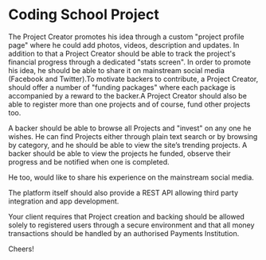 # Coding School Project

The Project Creator promotes his idea through a custom "project profile page" where he could add photos, videos, description and updates. In addition to that a Project Creator should be able to track the project's financial progress through a dedicated "stats screen". In order to promote his idea, he should be able to share it on mainstream social media (Facebook and Twitter).To motivate backers to contribute, a Project Creator, should offer a number of "funding packages" where each package is accompanied by a reward to the backer.A Project Creator should also be able to register more than one projects and of course, fund other projects too.

A backer should be able to browse all Projects and "invest" on any one he wishes. He can find Projects either through plain text search or by browsing by category, and he should be able to view the site’s trending projects. A backer should be able to view the projects he funded, observe their progress and be notified when one is completed.

He too, would like to share his experience on the mainstream social media.

The platform itself should also provide a REST API allowing third party integration and app development.

Your client requires that Project creation and backing should be allowed solely to registered users through a secure environment and that all money transactions should be handled by an authorised Payments Institution.

Cheers!

